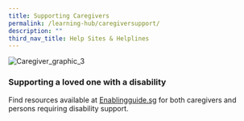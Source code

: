 ```yaml
---
title: Supporting Caregivers
permalink: /learning-hub/caregiversupport/
description: ""
third_nav_title: Help Sites & Helplines
---
```

![Caregiver_graphic_3](https://www.moh.gov.sg/images/librariesprovider5/default-album/caregiver_graphic_3.jpg?sfvrsn=bcdc039c_0)

### Supporting a loved one with a disability
 Find resources available at [Enablingguide.sg](https://www.enablingguide.sg/my-guide) for both caregivers and persons requiring disability support.

